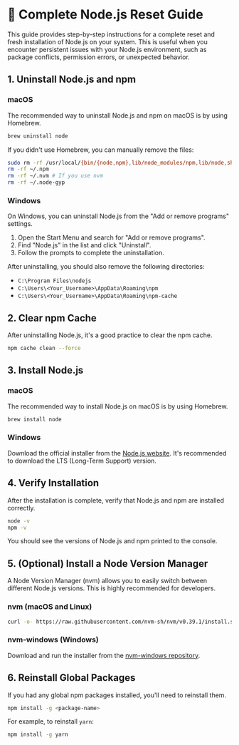 # 🔄 Complete Node.js Reset Guide

This guide provides step-by-step instructions for a complete reset and fresh installation of Node.js on your system. This is useful when you encounter persistent issues with your Node.js environment, such as package conflicts, permission errors, or unexpected behavior.

## 1. Uninstall Node.js and npm

### macOS

The recommended way to uninstall Node.js and npm on macOS is by using Homebrew.

```bash
brew uninstall node
```

If you didn't use Homebrew, you can manually remove the files:

```bash
sudo rm -rf /usr/local/{bin/{node,npm},lib/node_modules/npm,lib/node,share/man/*/node.*}
rm -rf ~/.npm
rm -rf ~/.nvm # If you use nvm
rm -rf ~/.node-gyp
```

### Windows

On Windows, you can uninstall Node.js from the "Add or remove programs" settings.

1.  Open the Start Menu and search for "Add or remove programs".
2.  Find "Node.js" in the list and click "Uninstall".
3.  Follow the prompts to complete the uninstallation.

After uninstalling, you should also remove the following directories:

*   `C:\Program Files\nodejs`
*   `C:\Users\<Your_Username>\AppData\Roaming\npm`
*   `C:\Users\<Your_Username>\AppData\Roaming\npm-cache`

## 2. Clear npm Cache

After uninstalling Node.js, it's a good practice to clear the npm cache.

```bash
npm cache clean --force
```

## 3. Install Node.js

### macOS

The recommended way to install Node.js on macOS is by using Homebrew.

```bash
brew install node
```

### Windows

Download the official installer from the [Node.js website](https://nodejs.org/). It's recommended to download the LTS (Long-Term Support) version.

## 4. Verify Installation

After the installation is complete, verify that Node.js and npm are installed correctly.

```bash
node -v
npm -v
```

You should see the versions of Node.js and npm printed to the console.

## 5. (Optional) Install a Node Version Manager

A Node Version Manager (nvm) allows you to easily switch between different Node.js versions. This is highly recommended for developers.

### nvm (macOS and Linux)

```bash
curl -o- https://raw.githubusercontent.com/nvm-sh/nvm/v0.39.1/install.sh | bash
```

### nvm-windows (Windows)

Download and run the installer from the [nvm-windows repository](https://github.com/coreybutler/nvm-windows/releases).

## 6. Reinstall Global Packages

If you had any global npm packages installed, you'll need to reinstall them.

```bash
npm install -g <package-name>
```

For example, to reinstall `yarn`:

```bash
npm install -g yarn
```

